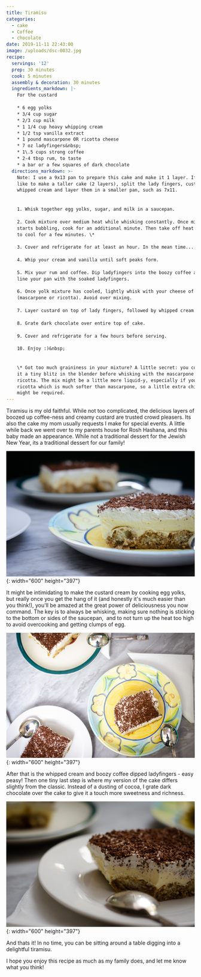 ```yaml
---
title: Tiramisu
categories:
  - cake
  - Coffee
  - chocolate
date: 2019-11-11 22:43:00
image: /uploads/dsc-0032.jpg
recipe:
  servings: '12'
  prep: 30 minutes
  cook: 5 minutes
  assembly & decoration: 30 minutes
  ingredients_markdown: |-
    For the custard

    * 6 egg yolks
    * 3/4 cup sugar
    * 2/3 cup milk
    * 1 1/4 cup heavy whipping cream
    * 1/2 tsp vanilla extract
    * 1 pound mascarpone OR ricotta cheese
    * 7 oz ladyfingers&nbsp;
    * 1\.5 cups strong coffee
    * 2-4 tbsp rum, to taste
    * a bar or a few squares of dark chocolate
  directions_markdown: >-
    Note: I use a 9x13 pan to prepare this cake and make it 1 layer. If you'd
    like to make a taller cake (2 layers), split the lady fingers, custard, and
    whipped cream and layer them in a smaller pan, such as 7x11.


    1. Whisk together egg yolks, sugar, and milk in a saucepan.

    2. Cook mixture over medium heat while whisking constantly. Once mixture
    starts bubbling, cook for an additional minute. Then take off heat and allow
    to cool for a few minutes. \*

    3. Cover and refrigerate for at least an hour. In the mean time....

    4. Whip your cream and vanilla until soft peaks form.

    5. Mix your rum and coffee. Dip ladyfingers into the boozy coffee and then
    line your pan with the soaked ladyfingers.

    6. Once yolk mixture has cooled, lightly whisk with your cheese of choice
    (mascarpone or ricotta). Avoid over mixing.

    7. Layer custard on top of lady fingers, followed by whipped cream.

    8. Grate dark chocolate over entire top of cake.

    9. Cover and refrigerate for a few hours before serving.

    10. Enjoy :)&nbsp;


    \* Got too much graininess in your mixture? A little secret: you could give
    it a tiny blitz in the blender before whisking with the mascarpone or
    ricotta. The mix might be a little more liquid-y, especially if you're using
    ricotta which is much softer than mascarpone, so a little extra chill time
    might be required.
---
```


Tiramisu is my old faithful. While not too complicated, the delicious layers of boozed up coffee-ness and creamy custard are trusted crowd pleasers. Its also the cake my mom usually requests I make for special events. A little while back we went over to my parents house for Rosh Hashana, and this baby made an appearance. While not a traditional dessert for the Jewish New Year, its a traditional dessert for our family\!

![](/uploads/dsc-0016.jpg){: width="600" height="397"}

It might be intimidating to make the custard cream by cooking egg yolks, but really once you get the hang of it (and honestly it's much easier than you think\!), you'll be amazed at the great power of deliciousness you now command. The key is to always be whisking, making sure nothing is sticking to the bottom or sides of the saucepan, &nbsp;and to not turn up the heat too high to avoid overcooking and getting clumps of egg.

![](/uploads/dsc-0020.jpg){: width="600" height="397"}

After that is the whipped cream and boozy coffee dipped ladyfingers - easy peasy\! Then one tiny last step is where my version of the cake differs slightly from the classic. Instead of a dusting of cocoa, I grate dark chocolate over the cake to give it a touch more sweetness and richness.&nbsp;

![](/uploads/dsc-0042.jpg){: width="600" height="397"}

And thats it\! In no time, you can be sitting around a table digging into a delightful tiramisu.

I hope you enjoy this recipe as much as my family does, and let me know what you think\!